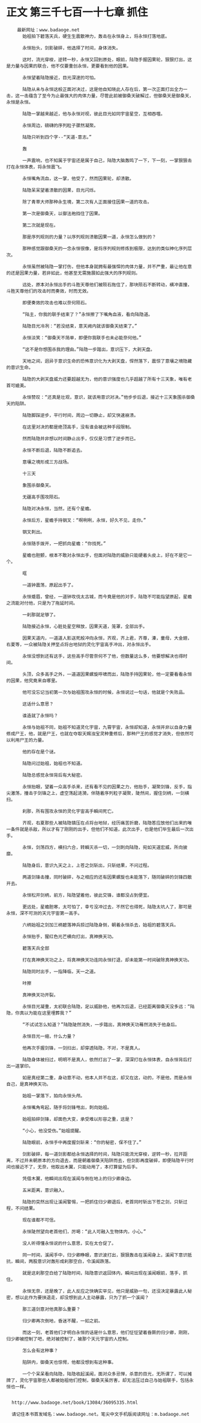 # 正文 第三千七百一十七章 抓住
        最新网址：www.badaoge.net
          始祖拍下碧落天兵，硬生生震散神力，轰击在永恒身上，将永恒打落地底。
      
          永恒抬头，剑影破碎，他选择了时间，身体消失。
      
          这时，流光穿梭，逆转一秒，永恒又回到原处，眼前，陆隐手握因果轮，狠狠打出，这是力量与因果的联合，他不仅要重创永恒，更要看到他的因果。
      
          永恒望着陆隐接近，目光深邃的可怕。
      
          陆隐从未与永恒这般正面对决过，这是他自知晓此人存在后，第一次正面打出全力一击，这一击蕴含了至今为止最强大的肉体力量，尽管此前被御桑天破解过，但御桑天是御桑天，永恒是永恒。
      
          陆隐一掌越来越近，他与永恒对视，彼此目光如同宇宙星空，互相吞噬。
      
          永恒周边，磅礴的序列粒子骤然凝聚。
      
          陆隐只听到四个字--“天道-意志。”
      
          轰
      
          一声震响，也不知属于宇宙还是属于自己，陆隐大脑轰鸣了一下，下一刻，一掌狠狠击打在永恒体表，将永恒震飞。
      
          永恒嘴角流血，这一掌，他受了，然而因果轮，却溃散。
      
          陆隐呆呆望着溃散的因果，目光闪烁。
      
          除了青草大师那种永生境，第二次有人正面接住因果一道的攻击。
      
          第一次是御桑天，以御法袍挡住了因果。
      
          第二次就是现在。
      
          那是序列规则的力量？以序列规则溃散因果一道，永恒怎么做到的？
      
          那种感觉跟御桑天的一念永恒很像，是将序列规则修炼到极限，达到的类似神化序列层次。
      
          永恒虽然被陆隐一掌打伤，但他本身就拥有最强悍的肉体力量，并不严重，最让他在意的还是因果力量，若非如此，他甚至无需施展如此强大的序列规则。
      
          远处，原本对永恒出手的斗胜天尊他们被陨石拖住了，那块陨石不断转动，横冲直撞，斗胜天尊他们的攻击时而奏效，时而无效。
      
          即便奏效的攻击也难以奈何陨石。
      
          “陆主，你我的联手结束了？”永恒擦了下嘴角血液，看向陆隐道。
      
          陆隐目光冷冽：“若没结束，意天阙内就该御桑天结束了。”
      
          永恒淡笑：“御桑天不简单，即便你我联手也未必能奈何他。”
      
          “这不是你想围杀我的理由。”陆隐一步踏出，意识压下，大剥天盘。
      
          天地之间，迥异于意识生命的恐怖意识化为大剥天盘，悍然落下，震惊了意壤之境隐藏的意识生命。
      
          陆隐的大剥天盘威力还要超越无为，他的意识强度也几乎超越了所有十三天象，唯有老首可媲美。
      
          永恒赞叹：“还真是壮观，意识，就该用意识对决。”他步步后退，接近十三天象围杀御桑天的陷阱。
      
          陆隐脚踩逆步，平行时间，周边一切静止，却又快速崩溃。
      
          在这里对决的都是绝顶高手，没有谁会被这种手段限制。
      
          然而陆隐并非想以时间静止出手，仅仅是习惯了逆步而已。
      
          永恒不断后退，陆隐不断追去。
      
          意壤之境形成三方战场。
      
          十三天
      
          象围杀御桑天。
      
          无疆高手围攻陨石。
      
          陆隐对决永恒，当然，还有个星蟾。
      
          永恒后方，星蟾手持钢叉：“啊咧咧，永恒，好久不见，走你。”
      
          钢叉刺出。
      
          永恒随手拨开，一把抓向星蟾：“你找死。”
      
          星蟾也胆颤，根本不敢对永恒出手，但面对陆隐的威胁只能硬着头皮上，好在不是它一个。
      
          哐
      
          一道钟震荡，原起出手了。
      
          永恒蹙眉，曾经，一道钟攻伐太古城，而今竟是他的对手，陆隐不可能指望原起，星蟾之流能对付他，只是为了拖延时间。
      
          一刹那就足够了。
      
          陆隐接近永恒，心脏处星空释放，因果天道，笼罩，全部出手。
      
          因果天道内，一道道人影送死般冲向永恒，齐观，齐上君，齐尊，溱，童母，大金翅，右夏等，一众被陆隐关押至点将台地狱的灵化宇宙高手冲出，对永恒出手。
      
          永恒没想到还有这手，这些高手尽管奈何不了他，但数量这么多，他要想解决也得时间。
      
          头顶，众多高手之外，一道道因果螺旋呼啸而出，陆隐手持因果轮，他一定要看看永恒的因果，他究竟来自哪里。
      
          他可没忘记当初第一次与始祖围攻永恒的时候，永恒说过一句话，他就是个失败品。
      
          这话什么意思？
      
          谁造就了永恒吗？
      
          永恒与始祖不同，始祖不知道灵化宇宙，九霄宇宙，永恒却知道，永恒并非以自身力量修成尸王，他，就是尸王，也就在夺取天赐浊宝灵种重修后，那种尸王的感觉才消失，但依然可以利用尸王的力量。
      
          他的存在是个谜。
      
          陆隐问过始祖，始祖也不知道。
      
          陆隐总感觉永恒背后有大秘密。
      
          永恒抬眼，望着一众高手杀来，还有看不见的因果之力，他抬手，凝聚剑锋，反手，指尖激荡，撞击于剑锋之上，虚空荡起涟漪，伴随着序列粒子凝聚，陡然间，握住剑柄，一剑横扫。
      
          刹那，所有围攻永恒的灵化宇宙高手瞬间死亡。
      
          齐观，右夏那些人被陆隐镇压在点将台地狱，经历痛苦折磨，陆隐答应放他们出来的唯一条件就是杀敌，所以才有了刚刚的出手，但他们不知道，此次出手，也是他们毕生最后一次出手。
      
          永恒，剑荡四方，横扫六合，转瞬灭杀一切，一剑刺向陆隐，宛如天道宏威，所向披靡。
      
          陆隐身后，意识九天之上，上苍之剑斩出，只斩结果，不问过程。
      
          两道剑锋击撞，同时破碎，与之相应的还有因果螺旋也未能落下，随同破碎的剑锋四散开去。
      
          永恒松开剑柄，前方，陆隐望着他，彼此交锋，谁都没占到便宜。
      
          更远处，星蟾胆寒，太可怕了，幸亏没冲过去，不然它也得死，陆隐太坑人了，那可是永恒，深不可测的天元宇宙第一高手。
      
          六柄始祖之剑加三柄碧落神兵掠过陆隐身侧，朝着永恒杀去，始祖的碧落天兵。
      
          永恒抬手，猩红色光芒横向打出，真神换天功。
      
          碧落天兵全部
      
          打在真神换天功之上，将真神换天功连同永恒打退，却未能第一时间破除真神换天功。
      
          陆隐同时出手，一指降临，天一之道。
      
          咔擦
      
          真神换天功开裂。
      
          永恒目光凝重，太初联合陆隐，足以威胁他，他再次后退，已经距离御桑天没多远：“陆隐，你真以为能在这里埋葬我？”
      
          “不试试怎么知道？”陆隐陡然消失，一步踏出，真神换天功蓦然消失于他身后。
      
          永恒目光一缩，什么力量？
      
          他再次手握剑锋，一剑扫出，却穿透陆隐，不对，不是真人。
      
          陆隐身体被扫过，明明不是真人，依然打出了一掌，深深打在永恒体表，自永恒背后打出一道掌印。
      
          如是真经第二重，身动意不动，他本人并不在这，却又在这，动的，不是他，而是永恒自己，是真神换天功。
      
          始祖一掌落下，拍向永恒头颅。
      
          永恒嘴角弯起，随手将剑锋甩出，刺向始祖。
      
          始祖拍碎剑锋，却面色大变，承受难以形容之重，这是？
      
          “小心，他没受伤。”始祖提醒。
      
          陆隐眼前，永恒手中再度握剑斩来：“你的秘密，保不住了。”
      
          剑影破碎，每一道剑影都给永恒选择的时间，陆隐只能流光穿梭，逆转一秒，拉开距离，不过并未朝原本的方向退去，而是朝着御桑天陷阱而去，但剑影再度破碎，即便陆隐平行时间也接近不了，无奈，他取出木翼，只能动用了，本打算留为后手。
      
          凭借木翼，他瞬间出现在溪闻与倒在地上的归少卿身边。
      
          五米距离，意识融入。
      
          陆隐的突然出现让溪闻警惕，一把抓住归少卿退后，老首同时斩出下苍之剑，只斩过程，不问结果。
      
          现在谁都不可信。
      
          永恒陡然望向老首他们，厉喝：“此人可融入生物体内，小心。”
      
          没人听得懂永恒说的什么意思，实在太仓促了。
      
          同一时间，溪闻手中，归少卿睁眼，意识波打出，狠狠轰击在溪闻身上，溪闻下意识抵抗，瞬间，两股意识对轰形成刹那空白，令溪闻跌落。
      
          就是这刹那空白给了陆隐时间，陆隐意识返回体内，瞬间出现在溪闻眼前，落手，抓住。
      
          永恒无奈，还是晚了，此人反应之快确实罕见，他只是威胁一句，还没决定暴露此人秘密，想以此作为要挟退走，却没想到此人主动暴露，只为了抓一个溪闻？
      
          那三道剑意对他真那么重要？
      
          归少卿再次倒地，昏迷不醒，一如之前。
      
          而这一刻，老首他们才明白永恒的话是什么意思，他们怔怔望着昏厥的归少卿，刚刚，归少卿被控制了吧，绝对被控制了，被那个天元宇宙的人控制。
      
          怎么会有这种事？
      
          陷阱内，御桑天也惊愕，他都没想到有这种事。
      
          一个个呆呆看向陆隐，陆隐收起溪闻，面对众多忌惮，杀意的目光，无所谓了，可以摊牌了，灵化宇宙那些人都被始祖他们控制，御桑天虽厉害，却无法压过自己与始祖联手，包括永恒也一样。
      
      
      http://www.badaoge.net/book/13084/36095335.html
      
      请记住本书首发域名：www.badaoge.net。笔尖中文手机版阅读网址：m.badaoge.net